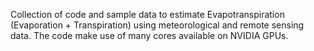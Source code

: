 Collection of code and sample data to estimate Evapotranspiration (Evaporation + Transpiration) using meteorological and remote sensing data. The code make use of many cores available on NVIDIA GPUs.